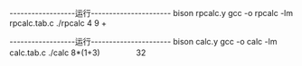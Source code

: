 ------------------运行----------------------
bison rpcalc.y
gcc -o rpcalc -lm rpcalc.tab.c
./rpcalc
4 9 +



------------------运行----------------------
bison calc.y
gcc -o calc -lm calc.tab.c
./calc
8*(1+3)
　　　　  32
